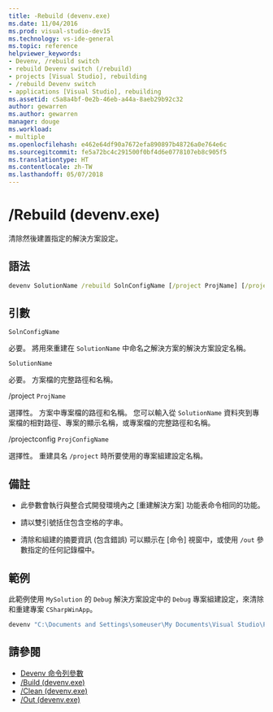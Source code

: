 ```yaml
---
title: -Rebuild (devenv.exe)
ms.date: 11/04/2016
ms.prod: visual-studio-dev15
ms.technology: vs-ide-general
ms.topic: reference
helpviewer_keywords:
- Devenv, /rebuild switch
- rebuild Devenv switch (/rebuild)
- projects [Visual Studio], rebuilding
- /rebuild Devenv switch
- applications [Visual Studio], rebuilding
ms.assetid: c5a8a4bf-0e2b-46eb-a44a-8aeb29b92c32
author: gewarren
ms.author: gewarren
manager: douge
ms.workload:
- multiple
ms.openlocfilehash: e462e64df90a7672efa890897b48726a0e764e6c
ms.sourcegitcommit: fe5a72bc4c291500f0bf4d6e0778107eb8c905f5
ms.translationtype: HT
ms.contentlocale: zh-TW
ms.lasthandoff: 05/07/2018
---
```

# <a name="rebuild-devenvexe"></a>/Rebuild (devenv.exe)
清除然後建置指定的解決方案設定。

## <a name="syntax"></a>語法

```cmd
devenv SolutionName /rebuild SolnConfigName [/project ProjName] [/projectconfig ProjConfigName]
```

## <a name="arguments"></a>引數
 `SolnConfigName`

 必要。 將用來重建在 `SolutionName` 中命名之解決方案的解決方案設定名稱。

 `SolutionName`

 必要。 方案檔的完整路徑和名稱。

 /project `ProjName`

 選擇性。 方案中專案檔的路徑和名稱。 您可以輸入從 `SolutionName` 資料夾到專案檔的相對路徑、專案的顯示名稱，或專案檔的完整路徑和名稱。

 /projectconfig `ProjConfigName`

 選擇性。 重建具名 `/project` 時所要使用的專案組建設定名稱。

## <a name="remarks"></a>備註

-   此參數會執行與整合式開發環境內之 [重建解決方案] 功能表命令相同的功能。

-   請以雙引號括住包含空格的字串。

-   清除和組建的摘要資訊 (包含錯誤) 可以顯示在 [命令] 視窗中，或使用 `/out` 參數指定的任何記錄檔中。

## <a name="example"></a>範例
 此範例使用 `MySolution` 的 `Debug` 解決方案設定中的 `Debug` 專案組建設定，來清除和重建專案 `CSharpWinApp`。

```cmd
devenv "C:\Documents and Settings\someuser\My Documents\Visual Studio\Projects\MySolution\MySolution.sln" /rebuild Debug /project "CSharpWinApp\CSharpWinApp.csproj" /projectconfig Debug
```

## <a name="see-also"></a>請參閱

- [Devenv 命令列參數](../../ide/reference/devenv-command-line-switches.md)
- [/Build (devenv.exe)](../../ide/reference/build-devenv-exe.md)
- [/Clean (devenv.exe)](../../ide/reference/clean-devenv-exe.md)
- [/Out (devenv.exe)](../../ide/reference/out-devenv-exe.md)
